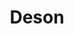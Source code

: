 ---
title: Deson
hero:
  title: Deson
  description: 一个现代化的 React 组件库
  actions:
    - text: 快速开始
      link: /guide
    - text: 组件列表
      link: /components
features:
  - title: TypeScript
    emoji: 💎
    description: 使用 TypeScript 开发，提供完整的类型定义
  - title: 组件丰富
    emoji: 🌈
    description: 提供丰富的组件，满足各种业务场景
  - title: 高性能
    emoji: 🚀
    description: 性能优化，快速响应
---